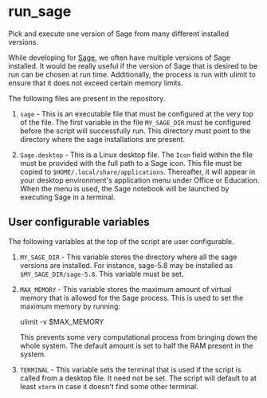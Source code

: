 run_sage
========

Pick and execute one version of Sage from many different installed versions.

While developing for [Sage](http://sagemath.org), we often have multiple
versions of Sage installed. It would be really useful if the version of
Sage that is desired to be run can be chosen at run time. Additionally, the
process is run with ulimit to ensure that it does not exceed certain memory
limits.

The following files are present in the repository.

1. `sage` - This is an executable file that must be configured at the
   very top of the file. The first variable in the file `MY_SAGE_DIR`
   must be configured before the script will successfully run. This
   directory must point to the directory where the sage installations
   are present.

2. `Sage.desktop` - This is a Linux desktop file. The `Icon` field
   within the file must be provided with the full path to a Sage icon.
   This file must be copied to `$HOME/.local/share/applications`.
   Thereafter, it will appear in your desktop environment's application
   menu under Office or Education. When the menu is used, the Sage
   notebook will be launched by executing Sage in a terminal.

User configurable variables
---------------------------

The following variables at the top of the script are user configurable.

1. `MY_SAGE_DIR` - This variable stores the directory where all the sage
   versions are installed. For instance, sage-5.8 may be installed as
   `$MY_SAGE_DIR/sage-5.8`. This variable must be set.

2. `MAX_MEMORY` - This variable stores the maximum amount of virtual memory
   that is allowed for the Sage process. This is used to set the maximum
   memory by running:

    ulimit -v $MAX_MEMORY

   This prevents some very computational process from bringing down the
   whole system. The default amount is set to half the RAM present in the
   system.

3. `TERMINAL` - This variable sets the terminal that is used if the script
   is called from a desktop file. It need not be set. The script will
   default to at least `xterm` in case it doesn't find some other terminal.

